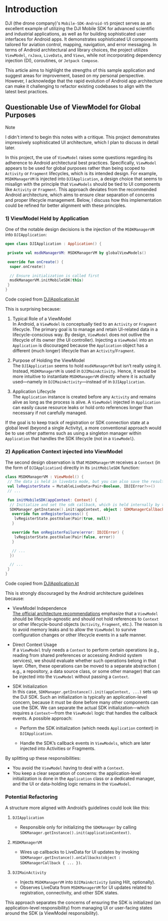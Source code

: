# Introduction

DJI (the drone company)'s `Mobile-SDK-Android-V5` project serves as an excellent example of
utilizing the DJI Mobile SDK for advanced scientific and industrial applications, as well as for
building sophisticated user interfaces for Android apps. It demonstrates sophisticated UI components
tailored for aviation control, mapping, navigation, and error messaging. In terms of Android
architectural and library choices, the project utilizes `ViewModel`, `rxJava`, `LiveData`, and
`Views`, while not incorporating dependency injection (DI), coroutines, or `Jetpack Compose`.

This article aims to highlight the strengths of this sample application and suggest areas for
improvement, based on my personal perspective. However, I acknowledge that the rapid evolution of
Android app architecture can make it challenging to refactor existing codebases to align with the
latest best practices.

## Questionable Use of ViewModel for Global Purposes

> [!NOTE]
> I didn't intend to begin this notes with a critique. This project demonstrates impressively
> sophisticated UI architecture, which I plan to discuss in detail later.

In this project, the use of `ViewModel` raises some questions regarding its adherence to Android
architectural best practices. Specifically, `ViewModel` appears to be used for global purposes
rather than being scoped to `Activity` or `Fragment` lifecycles, which is its intended design. For
example, `MSDKManagerVM` is injected into `DJIApplication`, a design choice that seems to misalign
with the principle that `ViewModels` should be tied to UI components like `Activity` or `Fragment`.
This approach deviates from the recommended Android architecture, which aims to ensure clear
separation of concerns and proper lifecycle management. Below, I discuss how this implementation
could be refined for better alignment with these principles.

### 1) ViewModel Held by Application

One of the notable design decisions is the injection of the `MSDKManagerVM` into `DJIApplication`:

```kotlin
open class DJIApplication : Application() {

 private val msdkManagerVM: MSDKManagerVM by globalViewModels()

 override fun onCreate() {
  super.onCreate()

  // Ensure initialization is called first
  msdkManagerVM.initMobileSDK(this)
 }
}
```

Code copied from
[DJIApplication.kt](https://github.com/dji-sdk/Mobile-SDK-Android-V5/blob/dev-sdk-main/SampleCode-V5/android-sdk-v5-sample/src/main/java/dji/sampleV5/aircraft/DJIApplication.kt)

This is surprising because:

1. Typical Role of a ViewModel  
   In Android, a `ViewModel` is conceptually tied to an `Activity` or `Fragment` lifecycle. The
   primary goal is to manage and retain UI-related data in a lifecycle-conscious way. By design,
   `ViewModel` does not outlive the lifecycle of its owner (the UI controller). Injecting a
   `ViewModel` into an `Application` is discouraged because the `Application` object has a
   different (much longer) lifecycle than an `Activity`/`Fragment`.

2. Purpose of Holding the ViewModel  
   The `DJIApplication` seems to hold `msdkManagerVM` but isn’t really using it. Instead,
   `MSDKManagerVM` is used in `DJIMainActivity`. Hence, it would be
   more intuitive to instantiate `MSDKManagerVM` directly where it is actually used—namely in
   `DJIMainActivity`—instead of in `DJIApplication`.

3. Application Lifecycle  
   The `Application` instance is created before any `Activity` and remains alive as long as the
   process is alive. A `ViewModel` injected in `Application` can easily cause resource leaks or hold
   onto references longer than necessary if not carefully managed.

If the goal is to keep track of registration or SDK connection state at a global level (beyond a
single Activity), a more conventional approach would be to use other patterns such as using a
singleton manager within `Application` that handles the SDK lifecycle (not in a `ViewModel`).

### 2) Application Context injected into ViewModel

The second design observation is that `MSDKManagerVM` receives a `Context` (in the form of
`DJIApplication`) directly in its `initMobileSDK` function:

```kotlin
class MSDKManagerVM : ViewModel() {
 // The data is held in livedata mode, but you can also save the results of the sdk callbacks any way you like.
 val lvRegisterState = MutableLiveData<Pair<Boolean, IDJIError?>>()
 // ...

 fun initMobileSDK(appContext: Context) {
  // Initialize and set the sdk callback, which is held internally by the sdk until destroy() is called
  SDKManager.getInstance().init(appContext, object : SDKManagerCallback {
   override fun onRegisterSuccess() {
    lvRegisterState.postValue(Pair(true, null))
   }

   override fun onRegisterFailure(error: IDJIError) {
    lvRegisterState.postValue(Pair(false, error))
   }

   // ...
  })

  // ...
 }
}
```

Code copied from
[DJIApplication.kt](https://github.com/dji-sdk/Mobile-SDK-Android-V5/blob/dev-sdk-main/SampleCode-V5/android-sdk-v5-sample/src/main/java/dji/sampleV5/aircraft/models/MSDKManagerVM.kt)

This is strongly discouraged by the Android architecture guidelines because:

- ViewModel Independence  
  [The official architecture recommendations](https://developer.android.com/topic/architecture/recommendations)
  emphasize that a `ViewModel` should be lifecycle-agnostic and should not hold references to
  `Context` or other lifecycle-bound objects (`Activity`, `Fragment`, etc.). The reason is to avoid
  memory leaks and to allow the `ViewModel` to survive configuration changes or other lifecycle
  events in a safe manner.

- Direct Context Usage  
  If a `ViewModel` truly needs a `Context` to perform certain operations (e.g., reading from shared
  preferences or accessing Android system services), we should evaluate whether such operations
  belong in that layer. Often, these operations can be moved to a separate abstraction ( e.g., a
  repository, a data source class, or some other manager) that can be injected into the `ViewModel`
  without passing a `Context`.

- SDK Initialization  
  In this case, `SDKManager.getInstance().init(appContext, ...)` sets up the DJI SDK. Such an
  initialization is typically an application-level concern, because it must be done before many
  other components can use the SDK. We can separate the actual SDK initialization—which requires
  a `Context`—from the `ViewModel` logic that handles the callback events. A possible approach:

    - Perform the SDK initialization (which needs `Application` context) in `DJIApplication`.

    - Handle the SDK’s callback events in `ViewModels`, which are later injected into Activities
      or Fragments.

By splitting up these responsibilities:

- You avoid the `ViewModel` having to deal with a `Context`.
- You keep a clear separation of concerns: the application-level initialization is done in the
  `Application` class or a dedicated manager, and the UI or data-holding logic remains in the
  `ViewModel`.

### Potential Refactoring

A structure more aligned with Android’s guidelines could look like this:

1. `DJIApplication`
    - Responsible only for initializing the `SDKManager` by calling
      `SDKManager.getInstance().init(applicationContext)`.

2. `MSDKManagerVM`
    - Wires up callbacks to LiveData for UI updates by invoking
      `SDKManager.getInstance().onCallbacks(object : SDKManagerCallback { ... })`.

3. `DJIMainActivity`
    - Injects `MSDKManagerVM` into `DJIMainActivity` (using Hilt, optionally).
    - Observes LiveData from `MSDKManagerVM` for UI updates related to registration, connectivity,
      and other SDK states.

This approach separates the concerns of ensuring the SDK is initialized (an application-level
responsibility) from managing UI or user-facing states around the SDK (a ViewModel
responsibility).

